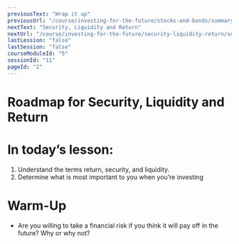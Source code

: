 ```yaml
---
previousText: "Wrap it up"
previousUrl: "/course/investing-for-the-future/stocks-and-bonds/summary"
nextText: "Security, Liquidity and Return"
nextUrl: "/course/investing-for-the-future/security-liquidity-return/security-liquidity-return"
lastLession: "false"
lastSession: "false"
courseModuleId: "5"
sessionId: "11"
pageId: "2"
---
```



# Roadmap for Security, Liquidity and Return
# In today’s lesson: 
1. Understand the terms return, security, and liquidity.
2. Determine what is most important to you when you’re investing


# Warm-Up
- Are you willing to take a financial risk if you think it will pay off in the future? Why or why not?